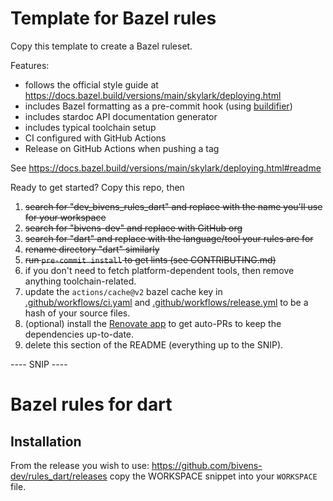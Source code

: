 # Template for Bazel rules

Copy this template to create a Bazel ruleset.

Features:

- follows the official style guide at https://docs.bazel.build/versions/main/skylark/deploying.html
- includes Bazel formatting as a pre-commit hook (using [buildifier])
- includes stardoc API documentation generator
- includes typical toolchain setup
- CI configured with GitHub Actions
- Release on GitHub Actions when pushing a tag

See https://docs.bazel.build/versions/main/skylark/deploying.html#readme

[buildifier]: https://github.com/bazelbuild/buildtools/tree/master/buildifier#readme

Ready to get started? Copy this repo, then

1. ~~search for "dev_bivens_rules_dart" and replace with the name you'll use for your workspace~~
1. ~~search for "bivens-dev" and replace with GitHub org~~
1. ~~search for "dart" and replace with the language/tool your rules are for~~
1. ~~rename directory "dart" similarly~~
1. ~~run `pre-commit install` to get lints (see CONTRIBUTING.md)~~
1. if you don't need to fetch platform-dependent tools, then remove anything toolchain-related.
1. update the `actions/cache@v2` bazel cache key in [.github/workflows/ci.yaml](.github/workflows/ci.yaml) and [.github/workflows/release.yml](.github/workflows/release.yml) to be a hash of your source files.
1. (optional) install the [Renovate app](https://github.com/apps/renovate) to get auto-PRs to keep the dependencies up-to-date.
1. delete this section of the README (everything up to the SNIP).

---- SNIP ----

# Bazel rules for dart

## Installation

From the release you wish to use:
<https://github.com/bivens-dev/rules_dart/releases>
copy the WORKSPACE snippet into your `WORKSPACE` file.
